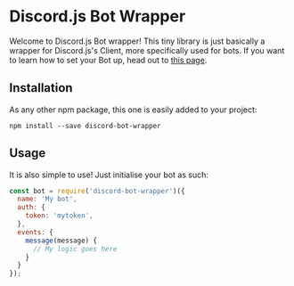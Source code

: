 # Discord.js Bot Wrapper

Welcome to Discord.js Bot wrapper! This tiny library is just basically a wrapper for Discord.js's Client, more specifically used for bots. If you want to learn how to set your Bot up, head out to [this page](https://discordapp.com/developers/docs/intro).

## Installation

As any other npm package, this one is easily added to your project:

`npm install --save discord-bot-wrapper`

## Usage

It is also simple to use! Just initialise your bot as such:

```javascript
const bot = require('discord-bot-wrapper')({
  name: 'My bot',
  auth: {
    token: 'mytoken',
  },
  events: {
    message(message) {
      // My logic goes here
    }
  }
});
```
